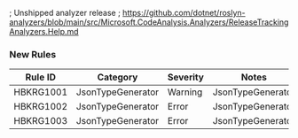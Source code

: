 ﻿; Unshipped analyzer release
; https://github.com/dotnet/roslyn-analyzers/blob/main/src/Microsoft.CodeAnalysis.Analyzers/ReleaseTrackingAnalyzers.Help.md

### New Rules

Rule ID | Category | Severity | Notes
--------|----------|----------|-------
HBKRG1001 | JsonTypeGenerator | Warning | JsonTypeGenerator
HBKRG1002 | JsonTypeGenerator | Error | JsonTypeGenerator
HBKRG1003 | JsonTypeGenerator | Error | JsonTypeGenerator